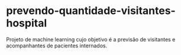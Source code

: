 # prevendo-quantidade-visitantes-hospital
Projeto de machine learning cujo objetivo é a previsão de visitantes e acompanhantes de pacientes internados.
